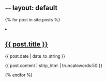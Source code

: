 --
layout: default
---
{% for post in site.posts %}
  <li class="post">
    <h2><a href="{% if site.baseurl == "/" %}{{ post.url }}{% else %}{{ post.url | prepend: site.baseurl }}{% endif %}">{{ post.title }}</a></h2>
    <time datetime="{{ post.date | date_to_xmlschema }}" class="by-line">{{ post.date | date_to_string }}</time>
    <p>{{ post.content | strip_html | truncatewords:50 }}</p>
  </li>

{% endfor %}
